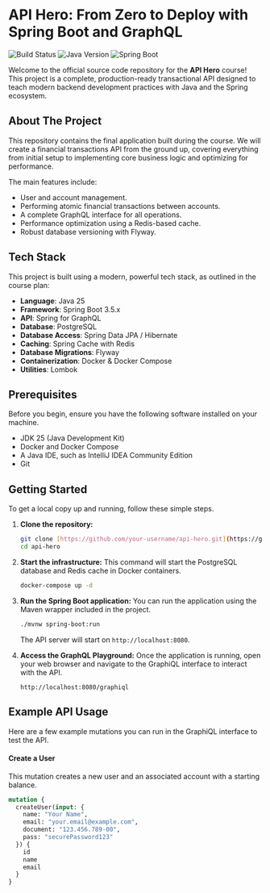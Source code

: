 # API Hero: From Zero to Deploy with Spring Boot and GraphQL

![Build Status](https://img.shields.io/badge/build-passing-brightgreen)
![Java Version](https://img.shields.io/badge/java-25-blue)
![Spring Boot](https://img.shields.io/badge/Spring%20Boot-3.5.x-green)

Welcome to the official source code repository for the **API Hero** course! This project is a complete, production-ready transactional API designed to teach modern backend development practices with Java and the Spring ecosystem.

## About The Project

This repository contains the final application built during the course. We will create a financial transactions API from the ground up, covering everything from initial setup to implementing core business logic and optimizing for performance.

The main features include:
* User and account management.
* Performing atomic financial transactions between accounts.
* A complete GraphQL interface for all operations.
* Performance optimization using a Redis-based cache.
* Robust database versioning with Flyway.

## Tech Stack

This project is built using a modern, powerful tech stack, as outlined in the course plan:
* **Language**: Java 25
* **Framework**: Spring Boot 3.5.x
* **API**: Spring for GraphQL
* **Database**: PostgreSQL
* **Database Access**: Spring Data JPA / Hibernate
* **Caching**: Spring Cache with Redis
* **Database Migrations**: Flyway
* **Containerization**: Docker & Docker Compose
* **Utilities**: Lombok

## Prerequisites

Before you begin, ensure you have the following software installed on your machine.
* JDK 25 (Java Development Kit)
* Docker and Docker Compose
* A Java IDE, such as IntelliJ IDEA Community Edition
* Git

## Getting Started

To get a local copy up and running, follow these simple steps.

1.  **Clone the repository:**
    ```sh
    git clone [https://github.com/your-username/api-hero.git](https://github.com/your-username/api-hero.git)
    cd api-hero
    ```

2.  **Start the infrastructure:**
    This command will start the PostgreSQL database and Redis cache in Docker containers.
    ```sh
    docker-compose up -d
    ```

3.  **Run the Spring Boot application:**
    You can run the application using the Maven wrapper included in the project.
    ```sh
    ./mvnw spring-boot:run
    ```
    The API server will start on `http://localhost:8080`.

4.  **Access the GraphQL Playground:**
    Once the application is running, open your web browser and navigate to the GraphiQL interface to interact with the API.
    ```
    http://localhost:8080/graphiql
    ```

## Example API Usage

Here are a few example mutations you can run in the GraphiQL interface to test the API.

#### Create a User
This mutation creates a new user and an associated account with a starting balance.

```graphql
mutation {
  createUser(input: {
    name: "Your Name",
    email: "your.email@example.com",
    document: "123.456.789-00",
    pass: "securePassword123"
  }) {
    id
    name
    email
  }
}